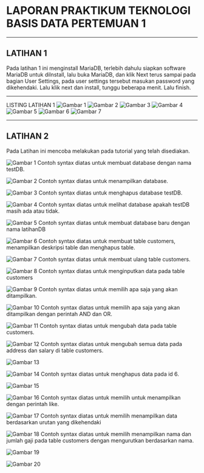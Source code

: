# LAPORAN PRAKTIKUM TEKNOLOGI BASIS DATA PERTEMUAN 1
---

## LATIHAN 1

Pada latihan 1 ini menginstall MariaDB, terlebih dahulu siapkan software MariaDB untuk diInstall, lalu buka MariaDB, dan klik Next terus sampai pada bagian User Settings, pada user settings tersebut masukan password yang dikehendaki. Lalu klik next dan install, tunggu beberapa menit. Lalu finish.

---

LISTING LATIHAN 1
![Gambar 1](L11.png) ![Gambar 2](L12.png) ![Gambar 3](L13.png) ![Gambar 4](L14.png) ![Gambar 5](L15.jpg) ![Gambar 6](L16.jpg) ![Gambar 7](L17.jpg)

---


## LATIHAN 2

Pada Latihan ini mencoba melakukan pada tutorial yang telah disediakan.

![Gambar 1](L21.jpg)
Contoh syntax diatas untuk membuat database dengan nama testDB.

![Gambar 2](L22.jpg)
Contoh syntax diatas untuk menampilkan database.

![Gambar 3](L23.jpg)
Contoh syntax diatas untuk menghapus database testDB.

![Gambar 4](L24.jpg)
Contoh syntax diatas untuk melihat database apakah testDB masih ada atau tidak.

![Gambar 5](L25.jpg)
Contoh syntax diatas untuk membuat database baru dengan nama latihanDB

![Gambar 6](L26.jpg)
Contoh syntax diatas untuk membuat table customers, menampilkan deskripsi table dan menghapus table.

![Gambar 7](L27.jpg)
Contoh syntax diatas untuk membuat ulang table customers.

![Gambar 8](L28.jpg)
Contoh syntax diatas untuk menginputkan data pada table customers

![Gambar 9](L29.jpg)
Contoh syntax diatas untuk memilih apa saja yang akan ditampilkan.

![Gambar 10](L210.jpg)
Contoh syntax diatas untuk memilih apa saja yang akan ditampilkan dengan perintah AND dan OR.

![Gambar 11](L211.jpg)
Contoh syntax diatas untuk mengubah data pada table customers.

![Gambar 12](L212.jpg)
Contoh syntax diatas untuk mengubah semua data pada address dan salary di table customers.

![Gambar 13](L213.jpg)

![Gambar 14](L214.jpg)
Contoh syntax diatas untuk menghapus data pada id 6.

![Gambar 15](L215.jpg)

![Gambar 16](L216.jpg)
Contoh syntax diatas untuk memilih untuk menampilkan dengan perintah like.

![Gambar 17](L217.jpg)
Contoh syntax diatas untuk memilih menampilkan data berdasarkan urutan yang dikehendaki

![Gambar 18](L218.jpg)
Contoh syntax diatas untuk memilih menampilkan nama dan jumlah gaji pada table customers dengan mengurutkan berdasarkan nama.

![Gambar 19](L219.jpg)

![Gambar 20](L220.jpg)
